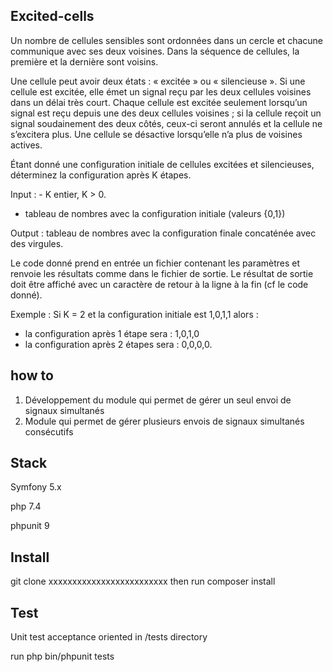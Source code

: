 Excited-cells
-------------

Un nombre de cellules sensibles sont ordonnées dans un cercle et chacune communique avec ses deux voisines. Dans la séquence de cellules, la première et la dernière sont voisins.

Une cellule peut avoir deux états : « excitée » ou « silencieuse ». Si une cellule est excitée, elle émet un signal reçu par les deux cellules voisines dans un délai très court. Chaque cellule est excitée seulement lorsqu’un signal est reçu depuis une des deux cellules voisines ; si la cellule reçoit un signal soudainement des deux côtés, ceux-ci seront annulés et la cellule ne s’excitera plus. Une cellule se désactive lorsqu’elle n’a plus de voisines actives.

Étant donné une configuration initiale de cellules excitées et silencieuses, déterminez la configuration après K étapes.

Input : - K entier, K > 0.

- tableau de nombres avec la configuration initiale (valeurs {0,1})

Output : tableau de nombres avec la configuration finale concaténée avec des virgules. 

Le code donné prend en entrée un fichier contenant les paramètres et renvoie les résultats comme dans le fichier de sortie.
Le résultat de sortie doit être affiché avec un caractère de retour à la ligne à la fin (cf le code donné).

Exemple :
Si K = 2 et la configuration initiale est 1,0,1,1 alors :
- la configuration après 1 étape sera : 1,0,1,0
- la configuration après 2 étapes sera : 0,0,0,0.

how to
------
1. Développement du module qui permet de gérer un seul envoi de signaux simultanés
2. Module qui permet de gérer plusieurs envois de signaux simultanés consécutifs

Stack
-----
Symfony 5.x

php 7.4

phpunit 9

Install
-------
git clone xxxxxxxxxxxxxxxxxxxxxxxxx
then run composer install

Test
-------------
Unit test acceptance oriented in /tests directory

run php bin/phpunit tests

